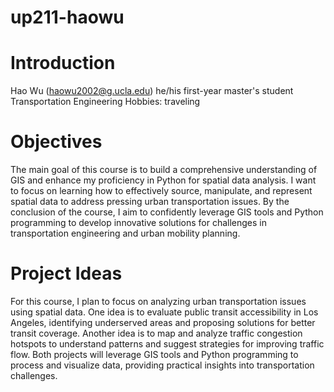 # up211-haowu
# Introduction
Hao Wu (haowu2002@g.ucla.edu)
he/his
first-year master's student 
Transportation Engineering
Hobbies: traveling
# Objectives
The main goal of this course is to build a comprehensive understanding of GIS and enhance my proficiency in Python for spatial data analysis. I want to focus on learning how to effectively source, manipulate, and represent spatial data to address pressing urban transportation issues. By the conclusion of the course, I aim to confidently leverage GIS tools and Python programming to develop innovative solutions for challenges in transportation engineering and urban mobility planning.
# Project Ideas
For this course, I plan to focus on analyzing urban transportation issues using spatial data. One idea is to evaluate public transit accessibility in Los Angeles, identifying underserved areas and proposing solutions for better transit coverage. Another idea is to map and analyze traffic congestion hotspots to understand patterns and suggest strategies for improving traffic flow. Both projects will leverage GIS tools and Python programming to process and visualize data, providing practical insights into transportation challenges.
